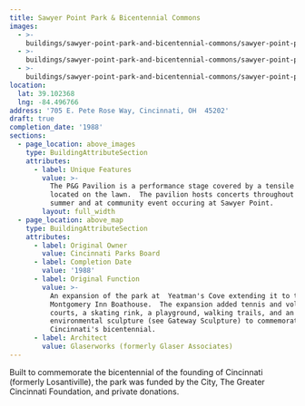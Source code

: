```yaml
---
title: Sawyer Point Park & Bicentennial Commons
images:
  - >-
    buildings/sawyer-point-park-and-bicentennial-commons/sawyer-point-park-and-bicentennial-commons-0_inb3ks
  - >-
    buildings/sawyer-point-park-and-bicentennial-commons/sawyer-point-park-and-bicentennial-commons-1_vzev16
  - >-
    buildings/sawyer-point-park-and-bicentennial-commons/sawyer-point-park-and-bicentennial-commons-2_a84jpu
location:
  lat: 39.102368
  lng: -84.496766
address: '705 E. Pete Rose Way, Cincinnati, OH  45202'
draft: true
completion_date: '1988'
sections:
  - page_location: above_images
    type: BuildingAttributeSection
    attributes:
      - label: Unique Features
        value: >-
          The P&G Pavilion is a performance stage covered by a tensile structure
          located on the lawn.  The pavilion hosts concerts throughout the
          summer and at community event occuring at Sawyer Point.
        layout: full_width
  - page_location: above_map
    type: BuildingAttributeSection
    attributes:
      - label: Original Owner
        value: Cincinnati Parks Board
      - label: Completion Date
        value: '1988'
      - label: Original Function
        value: >-
          An expansion of the park at  Yeatman's Cove extending it to the
          Montgomery Inn Boathouse.  The expansion added tennis and volleyball
          courts, a skating rink, a playground, walking trails, and an
          environmental sculpture (see Gateway Sculpture) to commemorate
          Cincinnati's bicentennial.
      - label: Architect
        value: Glaserworks (formerly Glaser Associates)
---
```


Built to commemorate the bicentennial of the founding of Cincinnati (formerly Losantiville), the park was funded by the City, The Greater Cincinnati Foundation, and private donations.
